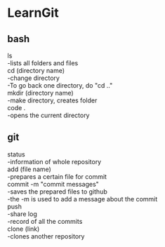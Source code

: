 # LearnGit
## bash
ls<br>
-lists all folders and files <br>
cd (directory name) <br>
-change directory <br>
-To go back one directory, do "cd .."<br>
mkdir (directory name) <br>
-make directory, creates folder <br>
code .<br>
-opens the current directory

## git
status <br>
-information of whole repository <br>
add (file name) <br>
-prepares a certain file for commit <br>
commit -m "commit messages" <br>
-saves the prepared files to github <br>
-the -m is used to add a message about the commit <br>
push <br>
-share
log <br>
-record of all the commits <br>
clone (link)<br>
-clones another repository 